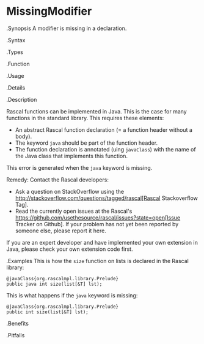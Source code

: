 # MissingModifier

.Synopsis
A modifier is missing in a declaration.

.Syntax

.Types

.Function
       
.Usage

.Details

.Description

Rascal functions can be implemented in Java. This is the case for many functions in the standard library.
This requires these elements:

*  An abstract Rascal function declaration (= a function header without a body).
*  The keyword `java` should be part of the function header.
*  The function declaration is annotated (uing `javaClass`) with the name of the Java class that implements this function.


This error is generated when the `java` keyword is missing.

Remedy: Contact the Rascal developers:

*  Ask a question on StackOverflow using the http://stackoverflow.com/questions/tagged/rascal[Rascal Stackoverflow Tag].
*  Read the currently open issues at the Rascal's https://github.com/usethesource/rascal/issues?state=open[Issue Tracker on Github]. If your problem has not yet been reported by someone else, please report it here.


If you are an expert developer and have implemented your own extension in Java, please check your own extension code first.


.Examples
This is how the `size` function on lists is declared in the Rascal library:
```rascal-shell
@javaClass{org.rascalmpl.library.Prelude}
public java int size(list[&T] lst);
```

This is what happens if the `java` keyword is missing:
```rascal-shell,error
@javaClass{org.rascalmpl.library.Prelude}
public int size(list[&T] lst);
```

.Benefits

.Pitfalls

